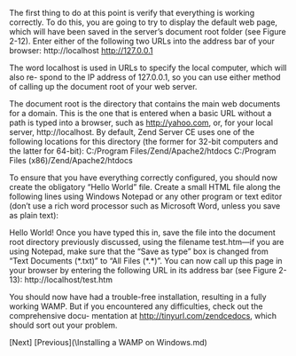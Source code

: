 The first thing to do at this point is verify that everything is working correctly. To do
this, you are going to try to display the default web page, which will have been saved
in the server’s document root folder (see Figure 2-12). Enter either of the following two
URLs into the address bar of your browser:
 http://localhost
 http://127.0.0.1

The word localhost is used in URLs to specify the local computer, which will also re-
spond to the IP address of 127.0.0.1, so you can use either method of calling up the
document root of your web server.

The document root is the directory that contains the main web documents for a domain.
This is the one that is entered when a basic URL without a path is typed into a browser,
such as http://yahoo.com, or, for your local server, http://localhost.
By default, Zend Server CE uses one of the following locations for this directory (the
former for 32-bit computers and the latter for 64-bit):
 C:/Program Files/Zend/Apache2/htdocs
 C:/Program Files (x86)/Zend/Apache2/htdocs

To ensure that you have everything correctly configured, you should now create the
obligatory “Hello World” file. Create a small HTML file along the following lines using
Windows Notepad or any other program or text editor (don’t use a rich word processor
such as Microsoft Word, unless you save as plain text):
<html>
  <head>
    <title>A quick test</title>
  </head>
  <body>
    Hello World!
  </body>
</html>
Once you have typed this in, save the file into the document root directory previously
discussed, using the filename test.htm—if you are using Notepad, make sure that the
“Save as type” box is changed from “Text Documents (*.txt)” to “All Files (*.*)”.
You can now call up this page in your browser by entering the following URL in its
address bar (see Figure 2-13):
 http://localhost/test.htm

You should now have had a trouble-free installation, resulting in a fully working
WAMP. But if you encountered any difficulties, check out the comprehensive docu-
mentation at http://tinyurl.com/zendcedocs, which should sort out your problem.

[Next] [Previous](\Installing a WAMP on Windows.md)
